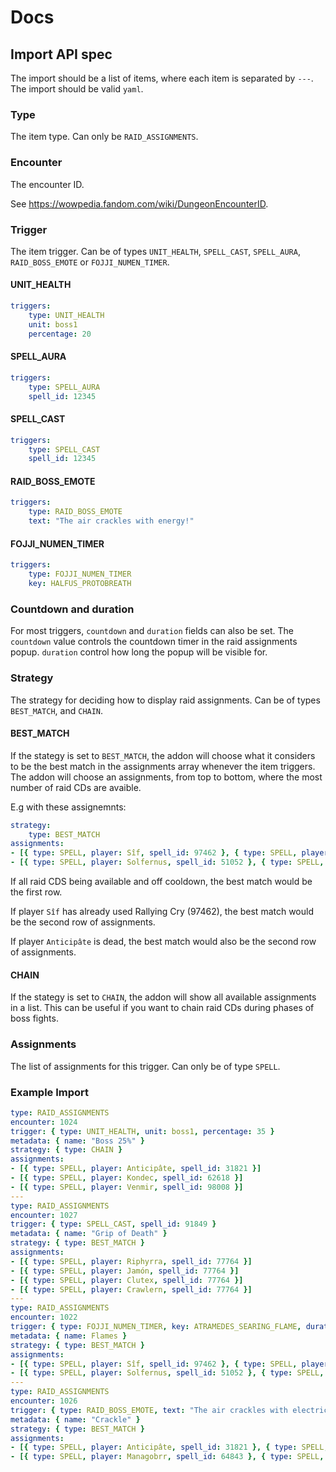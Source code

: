 # Docs

## Import API spec

The import should be a list of items, where each item is separated by `---`. The import should be valid `yaml`.

### Type

The item type. Can only be `RAID_ASSIGNMENTS`.

### Encounter

The encounter ID.

See https://wowpedia.fandom.com/wiki/DungeonEncounterID.

### Trigger

The item trigger. Can be of types `UNIT_HEALTH`, `SPELL_CAST`, `SPELL_AURA`, `RAID_BOSS_EMOTE` or `FOJJI_NUMEN_TIMER`.

#### UNIT_HEALTH

```yaml
triggers:
    type: UNIT_HEALTH
    unit: boss1
    percentage: 20
```

#### SPELL_AURA

```yaml
triggers:
    type: SPELL_AURA
    spell_id: 12345
```

#### SPELL_CAST

```yaml
triggers:
    type: SPELL_CAST
    spell_id: 12345
```

#### RAID_BOSS_EMOTE

```yaml
triggers:
    type: RAID_BOSS_EMOTE
    text: "The air crackles with energy!"
```

#### FOJJI_NUMEN_TIMER

```yaml
triggers:
    type: FOJJI_NUMEN_TIMER
    key: HALFUS_PROTOBREATH
```

### Countdown and duration

For most triggers, `countdown` and `duration` fields can also be set. The `countdown` value controls the countdown timer in the raid assignments popup. `duration` control how long the popup will be visible for.

### Strategy

The strategy for deciding how to display raid assignments. Can be of types `BEST_MATCH`, and `CHAIN`.

#### BEST_MATCH

If the stategy is set to `BEST_MATCH`, the addon will choose what it considers to be the best match in the assignments array whenever the item triggers. The addon will choose an assignments, from top to bottom, where
the most number of raid CDs are avaible.

E.g with these assignemnts:

```yaml
strategy:
    type: BEST_MATCH
assignments:
- [{ type: SPELL, player: Sîf, spell_id: 97462 }, { type: SPELL, player: Anticipâte, spell_id: 31821 }]
- [{ type: SPELL, player: Solfernus, spell_id: 51052 }, { type: SPELL, player: Kondec, spell_id: 62618 }]
```

If all raid CDS being available and off cooldown, the best match would be the first row.

If player `Sîf` has already used Rallying Cry (97462), the best match would be the second row of assignments.

If player `Anticipâte` is dead, the best match would also be the second row of assignments.

#### CHAIN

If the stategy is set to `CHAIN`, the addon will show all available assignments in a list. This can be useful if you want to chain raid CDs during phases of boss fights.

### Assignments

The list of assignments for this trigger. Can only be of type `SPELL`.

### Example Import

```yaml
type: RAID_ASSIGNMENTS
encounter: 1024
trigger: { type: UNIT_HEALTH, unit: boss1, percentage: 35 }
metadata: { name: "Boss 25%" }
strategy: { type: CHAIN }
assignments:
- [{ type: SPELL, player: Anticipâte, spell_id: 31821 }]
- [{ type: SPELL, player: Kondec, spell_id: 62618 }]
- [{ type: SPELL, player: Venmir, spell_id: 98008 }]
---
type: RAID_ASSIGNMENTS
encounter: 1027
trigger: { type: SPELL_CAST, spell_id: 91849 }
metadata: { name: "Grip of Death" }
strategy: { type: BEST_MATCH }
assignments:
- [{ type: SPELL, player: Riphyrra, spell_id: 77764 }]
- [{ type: SPELL, player: Jamón, spell_id: 77764 }]
- [{ type: SPELL, player: Clutex, spell_id: 77764 }]
- [{ type: SPELL, player: Crawlern, spell_id: 77764 }]
---
type: RAID_ASSIGNMENTS
encounter: 1022
trigger: { type: FOJJI_NUMEN_TIMER, key: ATRAMEDES_SEARING_FLAME, duration: 7 }
metadata: { name: Flames }
strategy: { type: BEST_MATCH }
assignments: 
- [{ type: SPELL, player: Sîf, spell_id: 97462 }, { type: SPELL, player: Anticipâte, spell_id: 31821 }]
- [{ type: SPELL, player: Solfernus, spell_id: 51052 }, { type: SPELL, player: Kondec, spell_id: 62618 }]
---
type: RAID_ASSIGNMENTS
encounter: 1026
trigger: { type: RAID_BOSS_EMOTE, text: "The air crackles with electricity!", countdown: 5, duration: 10 }
metadata: { name: "Crackle" }
strategy: { type: BEST_MATCH }
assignments:
- [{ type: SPELL, player: Anticipâte, spell_id: 31821 }, { type: SPELL, player: Kondec, spell_id: 62618 }]
- [{ type: SPELL, player: Managobrr, spell_id: 64843 }, { type: SPELL, player: Venmir, spell_id: 98008 }]
```
